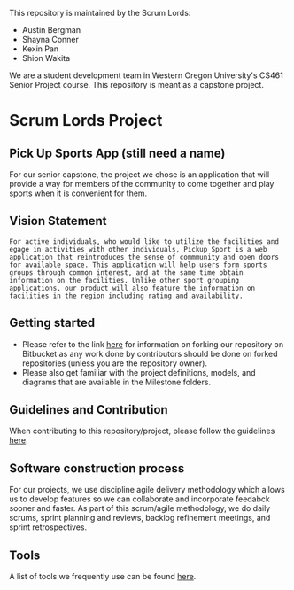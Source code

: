 This repository is maintained by the Scrum Lords: 

* Austin Bergman
* Shayna Conner
* Kexin Pan
* Shion Wakita

We are a student development team in Western Oregon University's CS461 Senior Project course. This repository is meant as a capstone project. 

# Scrum Lords Project

## Pick Up Sports App (still need a name)

For our senior capstone, the project we chose is an application that will provide a way for members of the community to come together and play sports when it is convenient for them.  

## Vision Statement

    For active individuals, who would like to utilize the facilities and egage in activities with other individuals, Pickup Sport is a web application that reintroduces the sense of commmunity and open doors for available space. This application will help users form sports groups through common interest, and at the same time obtain information on the facilities. Unlike other sport grouping applications, our product will also feature the information on facilities in the region including rating and availability. 

## Getting started 

* Please refer to the link [here](https://confluence.atlassian.com/bitbucket/forking-a-repository-221449527.html) for information on forking our repository on Bitbucket as any work done by contributors should be done on forked repositories (unless you are the repository owner).
* Please also get familiar with the project definitions, models, and diagrams that are available in the Milestone folders. 

## Guidelines and Contribution

When contributing to this repository/project, please follow the guidelines [here](guidelines.md).

## Software construction process

For our projects, we use discipline agile delivery methodology which allows us to develop features so we can collaborate and incorporate feedabck sooner and faster. As part of this scrum/agile methodology, we do daily scrums, sprint planning and reviews, backlog refinement meetings, and sprint retrospectives. 


## Tools 

A list of tools we frequently use can be found [here](tools.md).